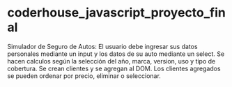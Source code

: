# coderhouse_javascript_proyecto_final
 Simulador de Seguro de Autos:
 El usuario debe ingresar sus datos personales mediante un input y los datos de su auto mediante un select. Se hacen calculos según la selección del año, marca, version, uso y tipo de cobertura. Se crean clientes y se agregan al DOM.  Los clientes agregados se pueden ordenar por precio, eliminar o seleccionar.
